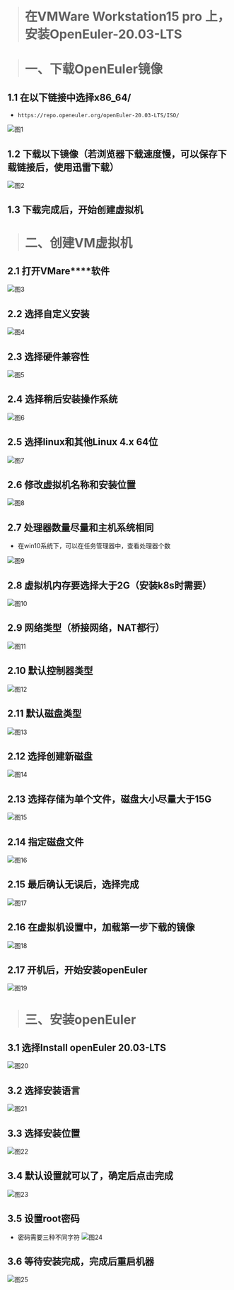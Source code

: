 ># 在VMWare Workstation15 pro 上，安装OpenEuler-20.03-LTS

> # 一、下载OpenEuler镜像
## 1.1 在以下链接中选择x86_64/

- `https://repo.openeuler.org/openEuler-20.03-LTS/ISO/`

![图1](https://images.gitee.com/uploads/images/2021/0811/143606_8c84ce54_9392840.png "1.png")

## 1.2 下载以下镜像（若浏览器下载速度慢，可以保存下载链接后，使用迅雷下载）

![图2](https://images.gitee.com/uploads/images/2021/0811/143643_8009e0f5_9392840.png "2.png")

## 1.3 下载完成后，开始创建虚拟机


> # 二、创建VM虚拟机
## 2.1 打开VMare****软件
![图3](https://images.gitee.com/uploads/images/2021/0811/143656_06c398b6_9392840.png "3.png")

## 2.2 选择自定义安装
![图4](https://images.gitee.com/uploads/images/2021/0811/143756_06ef14e5_9392840.png "4.png")

## 2.3 选择硬件兼容性
![图5](https://images.gitee.com/uploads/images/2021/0811/143806_880eebbc_9392840.png "5.png")

## 2.4 选择稍后安装操作系统
![图6](https://images.gitee.com/uploads/images/2021/0811/143823_5d84f59b_9392840.png "6.png")

## 2.5 选择linux和其他Linux 4.x 64位
![图7](https://images.gitee.com/uploads/images/2021/0811/144026_a14bd4e7_9392840.png "7.png")

## 2.6 修改虚拟机名称和安装位置
![图8](https://images.gitee.com/uploads/images/2021/0811/144039_1b4ab630_9392840.png "8.png")

## 2.7 处理器数量尽量和主机系统相同

- 在win10系统下，可以在任务管理器中，查看处理器个数

![图9](https://images.gitee.com/uploads/images/2021/0811/144051_ed94e502_9392840.png "9.png")

## 2.8 虚拟机内存要选择大于2G（安装k8s时需要）
![图10](https://images.gitee.com/uploads/images/2021/0811/144151_95143257_9392840.png "10.png")

## 2.9 网络类型（桥接网络，NAT都行）
![图11](https://images.gitee.com/uploads/images/2021/0811/144201_f82e1366_9392840.png "11.png")

## 2.10 默认控制器类型
![图12](https://images.gitee.com/uploads/images/2021/0811/144212_d8d5c21b_9392840.png "12.png")
## 2.11 默认磁盘类型
![图13](https://images.gitee.com/uploads/images/2021/0811/144224_e7139575_9392840.png "13.png")

## 2.12 选择创建新磁盘
![图14](https://images.gitee.com/uploads/images/2021/0811/144234_62ac1459_9392840.png "14.png")

## 2.13 选择存储为单个文件，磁盘大小尽量大于15G
![图15](https://images.gitee.com/uploads/images/2021/0811/144247_da9c2d9f_9392840.png "15.png")

## 2.14 指定磁盘文件
![图16](https://images.gitee.com/uploads/images/2021/0811/144257_6c8f53c3_9392840.png "16.png")

## 2.15 最后确认无误后，选择完成
![图17](https://images.gitee.com/uploads/images/2021/0811/144316_27aa4cca_9392840.png "17.png")

## 2.16 在虚拟机设置中，加载第一步下载的镜像
![图18](https://images.gitee.com/uploads/images/2021/0811/144326_313015dc_9392840.png "18.png")

## 2.17 开机后，开始安装openEuler
![图19](https://images.gitee.com/uploads/images/2021/0811/144341_01c20792_9392840.png "19.png")

> # 三、安装openEuler
## 3.1 选择Install openEuler 20.03-LTS
![图20](https://images.gitee.com/uploads/images/2021/0811/144341_01c20792_9392840.png "19.png")

## 3.2 选择安装语言
![图21](https://images.gitee.com/uploads/images/2021/0811/144408_2651e3c1_9392840.png "21.png")

## 3.3 选择安装位置
![图22](https://images.gitee.com/uploads/images/2021/0811/144418_47770d26_9392840.png "22.png")

## 3.4 默认设置就可以了，确定后点击完成
![图23](https://images.gitee.com/uploads/images/2021/0811/144437_638a3e2e_9392840.png "23.png")

## 3.5 设置root密码
- 密码需要三种不同字符
![图24](https://images.gitee.com/uploads/images/2021/0811/144451_7a1333c3_9392840.png "25.png")

## 3.6 等待安装完成，完成后重启机器
![图25](https://images.gitee.com/uploads/images/2021/0811/144507_49a35e2f_9392840.png "26.png")



 